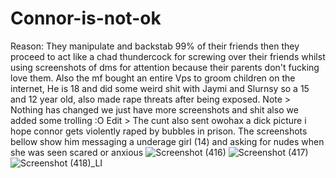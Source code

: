 # Connor-is-not-ok
Reason: They manipulate and backstab 99% of their friends then they proceed to act like a chad thundercock for screwing over their friends whilst using screenshots of dms for attention because their parents don't fucking love them. Also the mf bought an entire Vps to groom children on the internet, He is 18 and did some weird shit with Jaymi and Slurnsy so a 15 and 12 year old, also made rape threats after being exposed. Note > Nothing has changed we just have more screenshots and shit also we added some trolling :O Edit > The cunt also sent owohax a dick picture i hope connor gets violently raped by bubbles in prison.
The screenshots bellow show him messaging a underage girl (14) and asking for nudes when she was seen scared or anxious 
![Screenshot (416)](https://user-images.githubusercontent.com/98717413/165508885-75208b66-3077-4bc7-a1b7-8a8ecac5eb40.png)
![Screenshot (417)](https://user-images.githubusercontent.com/98717413/165508895-c06188a7-c325-495f-84c7-a192f8eaf2b0.png)
![Screenshot (418)_LI](https://user-images.githubusercontent.com/98717413/165508900-77e40356-12af-48d6-a193-26423ac9009b.jpg)
